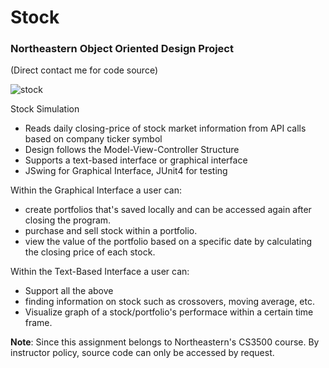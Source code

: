 # Stock
### Northeastern Object Oriented Design Project 
(Direct contact me for code source)

![stock](https://github.com/suxls/Stock/assets/138140316/e4f6c2fd-7f7b-4c4a-825d-2424b15a1531)


Stock Simulation  <br/>  

- Reads daily closing-price of stock market information from API calls based on company ticker symbol
- Design follows the Model-View-Controller Structure
- Supports a text-based interface or graphical interface
- JSwing for Graphical Interface, JUnit4 for testing

Within the Graphical Interface a user can:
- create portfolios that's saved locally and can be accessed again after closing the program.
- purchase and sell stock within a portfolio.
- view the value of the portfolio based on a specific date by calculating the closing price of each stock.

Within the Text-Based Interface a user can:
- Support all the above
- finding information on stock such as crossovers, moving average, etc.
- Visualize graph of a stock/portfolio's performace within a certain time frame.

**Note**: Since this assignment belongs to Northeastern's CS3500 course. By instructor policy, source code can only be accessed by request.
